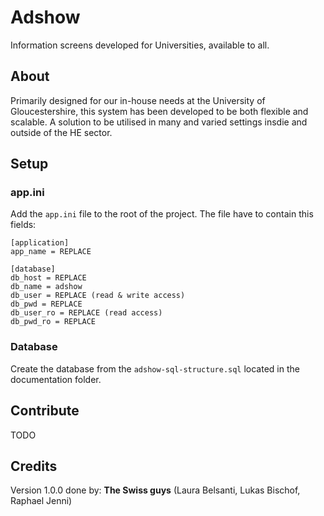 # Adshow
Information screens developed for Universities, available to all.

## About
Primarily designed for our in-house needs at the University of Gloucestershire, this system has been developed to be both flexible and scalable.  A solution to be utilised in many and varied settings insdie and outside of the HE sector.

## Setup

### app.ini
Add the `app.ini` file to the root of the project. The file have to contain this fields: 
```
[application]
app_name = REPLACE

[database]
db_host = REPLACE
db_name = adshow
db_user = REPLACE (read & write access)
db_pwd = REPLACE
db_user_ro = REPLACE (read access)
db_pwd_ro = REPLACE
```

### Database
Create the database from the `adshow-sql-structure.sql` located in the documentation folder.

## Contribute

TODO

## Credits
Version 1.0.0 done by: **The Swiss guys** (Laura Belsanti, Lukas Bischof, Raphael Jenni)
